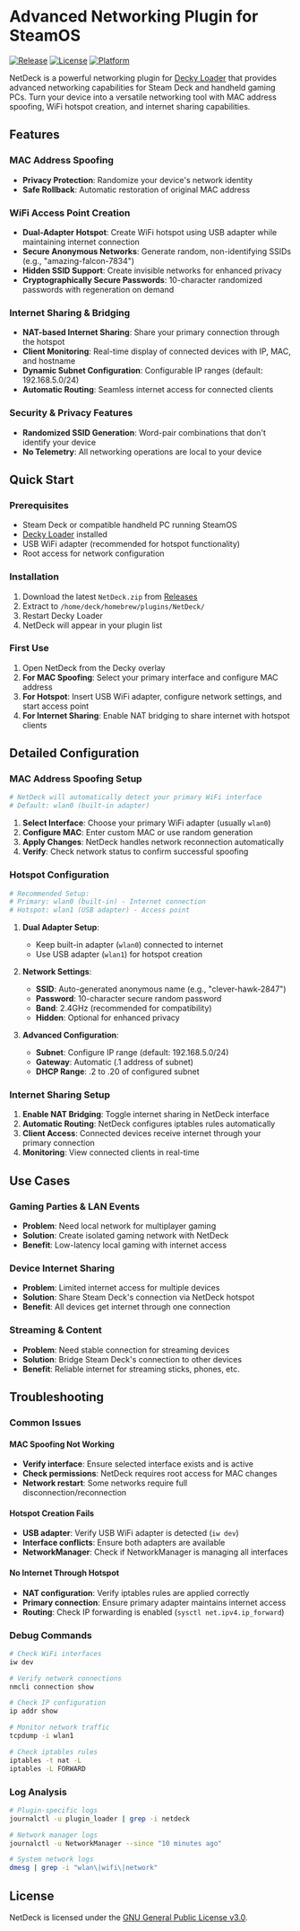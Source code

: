 # Advanced Networking Plugin for SteamOS

[![Release](https://github.com/fewtarius/NetDeck/actions/workflows/release.yml/badge.svg)](https://github.com/fewtarius/NetDeck/actions/workflows/release.yml)
[![License](https://img.shields.io/badge/license-GPL--3.0-blue.svg)](LICENSE)
[![Platform](https://img.shields.io/badge/platform-SteamOS%20%7C%20Arch%20Linux-lightgrey.svg)](https://github.com/SteamDeckHomebrew/decky-loader)

NetDeck is a powerful networking plugin for [Decky Loader](https://github.com/SteamDeckHomebrew/decky-loader) that provides advanced networking capabilities for Steam Deck and handheld gaming PCs. Turn your device into a versatile networking tool with MAC address spoofing, WiFi hotspot creation, and internet sharing capabilities.

## Features

### MAC Address Spoofing
- **Privacy Protection**: Randomize your device's network identity
- **Safe Rollback**: Automatic restoration of original MAC address

### WiFi Access Point Creation
- **Dual-Adapter Hotspot**: Create WiFi hotspot using USB adapter while maintaining internet connection
- **Secure Anonymous Networks**: Generate random, non-identifying SSIDs (e.g., "amazing-falcon-7834")
- **Hidden SSID Support**: Create invisible networks for enhanced privacy
- **Cryptographically Secure Passwords**: 10-character randomized passwords with regeneration on demand

### Internet Sharing & Bridging
- **NAT-based Internet Sharing**: Share your primary connection through the hotspot
- **Client Monitoring**: Real-time display of connected devices with IP, MAC, and hostname
- **Dynamic Subnet Configuration**: Configurable IP ranges (default: 192.168.5.0/24)
- **Automatic Routing**: Seamless internet access for connected clients

### Security & Privacy Features
- **Randomized SSID Generation**: Word-pair combinations that don't identify your device
- **No Telemetry**: All networking operations are local to your device

## Quick Start

### Prerequisites
- Steam Deck or compatible handheld PC running SteamOS
- [Decky Loader](https://github.com/SteamDeckHomebrew/decky-loader) installed
- USB WiFi adapter (recommended for hotspot functionality)
- Root access for network configuration

### Installation

1. Download the latest `NetDeck.zip` from [Releases](https://github.com/fewtarius/NetDeck/releases)
2. Extract to `/home/deck/homebrew/plugins/NetDeck/`
3. Restart Decky Loader
4. NetDeck will appear in your plugin list

### First Use
1. Open NetDeck from the Decky overlay
2. **For MAC Spoofing**: Select your primary interface and configure MAC address
3. **For Hotspot**: Insert USB WiFi adapter, configure network settings, and start access point
4. **For Internet Sharing**: Enable NAT bridging to share internet with hotspot clients

## Detailed Configuration

### MAC Address Spoofing Setup

```bash
# NetDeck will automatically detect your primary WiFi interface
# Default: wlan0 (built-in adapter)
```

1. **Select Interface**: Choose your primary WiFi adapter (usually `wlan0`)
2. **Configure MAC**: Enter custom MAC or use random generation
3. **Apply Changes**: NetDeck handles network reconnection automatically
4. **Verify**: Check network status to confirm successful spoofing

### Hotspot Configuration

```bash
# Recommended Setup:
# Primary: wlan0 (built-in) - Internet connection
# Hotspot: wlan1 (USB adapter) - Access point
```

1. **Dual Adapter Setup**:
   - Keep built-in adapter (`wlan0`) connected to internet
   - Use USB adapter (`wlan1`) for hotspot creation

2. **Network Settings**:
   - **SSID**: Auto-generated anonymous name (e.g., "clever-hawk-2847")
   - **Password**: 10-character secure random password
   - **Band**: 2.4GHz (recommended for compatibility)
   - **Hidden**: Optional for enhanced privacy

3. **Advanced Configuration**:
   - **Subnet**: Configure IP range (default: 192.168.5.0/24)
   - **Gateway**: Automatic (.1 address of subnet)
   - **DHCP Range**: .2 to .20 of configured subnet

### Internet Sharing Setup

1. **Enable NAT Bridging**: Toggle internet sharing in NetDeck interface
2. **Automatic Routing**: NetDeck configures iptables rules automatically
3. **Client Access**: Connected devices receive internet through your primary connection
4. **Monitoring**: View connected clients in real-time

## Use Cases

### Gaming Parties & LAN Events
- **Problem**: Need local network for multiplayer gaming
- **Solution**: Create isolated gaming network with NetDeck
- **Benefit**: Low-latency local gaming with internet access

### Device Internet Sharing
- **Problem**: Limited internet access for multiple devices
- **Solution**: Share Steam Deck's connection via NetDeck hotspot
- **Benefit**: All devices get internet through one connection

### Streaming & Content
- **Problem**: Need stable connection for streaming devices
- **Solution**: Bridge Steam Deck's connection to other devices
- **Benefit**: Reliable internet for streaming sticks, phones, etc.

## Troubleshooting

### Common Issues

#### MAC Spoofing Not Working
- **Verify interface**: Ensure selected interface exists and is active
- **Check permissions**: NetDeck requires root access for MAC changes
- **Network restart**: Some networks require full disconnection/reconnection

#### Hotspot Creation Fails
- **USB adapter**: Verify USB WiFi adapter is detected (`iw dev`)
- **Interface conflicts**: Ensure both adapters are available
- **NetworkManager**: Check if NetworkManager is managing all interfaces

#### No Internet Through Hotspot
- **NAT configuration**: Verify iptables rules are applied correctly
- **Primary connection**: Ensure primary adapter maintains internet access
- **Routing**: Check IP forwarding is enabled (`sysctl net.ipv4.ip_forward`)

### Debug Commands
```bash
# Check WiFi interfaces
iw dev

# Verify network connections
nmcli connection show

# Check IP configuration
ip addr show

# Monitor network traffic
tcpdump -i wlan1

# Check iptables rules
iptables -t nat -L
iptables -L FORWARD
```

### Log Analysis
```bash
# Plugin-specific logs
journalctl -u plugin_loader | grep -i netdeck

# Network manager logs
journalctl -u NetworkManager --since "10 minutes ago"

# System network logs
dmesg | grep -i "wlan\|wifi\|network"
```

## License

NetDeck is licensed under the [GNU General Public License v3.0](LICENSE).